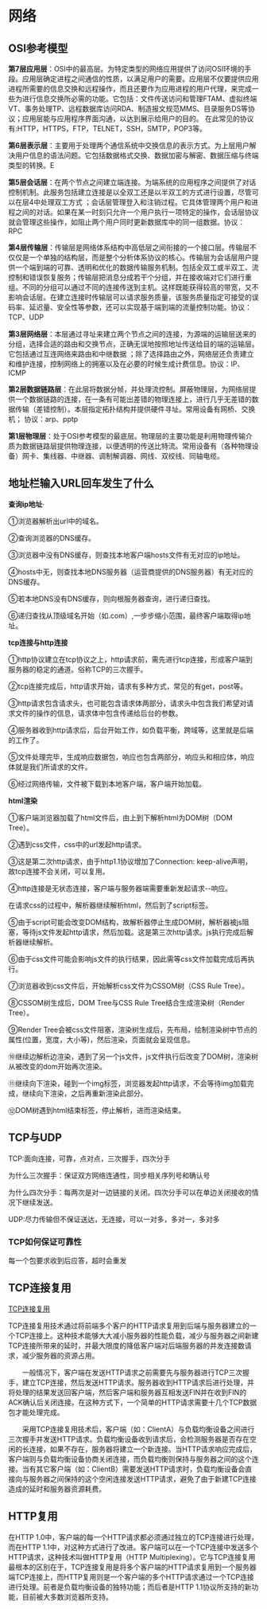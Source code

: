 # 网络

## OSI参考模型

**第7层应用层**：OSI中的最高层。为特定类型的网络应用提供了访问OSI环境的手段。应用层确定进程之间通信的性质，以满足用户的需要。应用层不仅要提供应用进程所需要的信息交换和远程操作，而且还要作为应用进程的用户代理，来完成一些为进行信息交换所必需的功能。它包括：文件传送访问和管理FTAM、虚拟终端VT、事务处理TP、远程数据库访问RDA、制造报文规范MMS、目录服务DS等协议；应用层能与应用程序界面沟通，以达到展示给用户的目的。 在此常见的协议有:HTTP，HTTPS，FTP，TELNET，SSH，SMTP，POP3等。

**第6层表示层**：主要用于处理两个通信系统中交换信息的表示方式。为上层用户解决用户信息的语法问题。它包括数据格式交换、数据加密与解密、数据压缩与终端类型的转换。E

**第5层会话层**：在两个节点之间建立端连接。为端系统的应用程序之间提供了对话控制机制。此服务包括建立连接是以全双工还是以半双工的方式进行设置，尽管可以在层4中处理双工方式 ；会话层管理登入和注销过程。它具体管理两个用户和进程之间的对话。如果在某一时刻只允许一个用户执行一项特定的操作，会话层协议就会管理这些操作，如阻止两个用户同时更新数据库中的同一组数据。协议：RPC

**第4层传输层**：传输层是网络体系结构中高低层之间衔接的一个接口层。传输层不仅仅是一个单独的结构层，而是整个分析体系协议的核心。传输层为会话层用户提供一个端到端的可靠、透明和优化的数据传输服务机制。包括全双工或半双工、流控制和错误恢复服务；传输层把消息分成若干个分组，并在接收端对它们进行重组。不同的分组可以通过不同的连接传送到主机。这样既能获得较高的带宽，又不影响会话层。在建立连接时传输层可以请求服务质量，该服务质量指定可接受的误码率、延迟量、安全性等参数，还可以实现基于端到端的流量控制功能。协议：TCP、UDP

**第3层网络层**：本层通过寻址来建立两个节点之间的连接，为源端的运输层送来的分组，选择合适的路由和交换节点，正确无误地按照地址传送给目的端的运输层。它包括通过互连网络来路由和中继数据 ；除了选择路由之外，网络层还负责建立和维护连接，控制网络上的拥塞以及在必要的时候生成计费信息。协议：IP、ICMP

**第2层数据链路层**：在此层将数据分帧，并处理流控制。屏蔽物理层，为网络层提供一个数据链路的连接，在一条有可能出差错的物理连接上，进行几乎无差错的数据传输（差错控制）。本层指定拓扑结构并提供硬件寻址。常用设备有网桥、交换机；
协议：arp、pptp

**第1层物理层**：处于OSI参考模型的最底层。物理层的主要功能是利用物理传输介质为数据链路层提供物理连接，以便透明的传送比特流。常用设备有（各种物理设备）网卡、集线器、中继器、调制解调器、网线、双绞线、同轴电缆。

## 地址栏输入URL回车发生了什么

**查询ip地址**·

①浏览器解析出url中的域名。

②查询浏览器的DNS缓存。

③浏览器中没有DNS缓存，则查找本地客户端hosts文件有无对应的ip地址。

④hosts中无，则查找本地DNS服务器（运营商提供的DNS服务器）有无对应的DNS缓存。

⑤若本地DNS没有DNS缓存，则向根服务器查询，进行递归查找。

⑥递归查找从顶级域名开始（如.com）,一步步缩小范围，最终客户端取得ip地址。

 

**tcp连接与http连接**

①http协议建立在tcp协议之上，http请求前，需先进行tcp连接，形成客户端到服务器的稳定的通道。俗称TCP的三次握手。

②tcp连接完成后，http请求开始，请求有多种方式，常见的有get，post等。

③http请求包含请求头，也可能包含请求体两部分，请求头中包含我们希望对请求文件的操作的信息，请求体中包含传递给后台的参数。

④服务器收到http请求后，后台开始工作，如负载平衡，跨域等，这里就是后端的工作了。

⑤文件处理完毕，生成响应数据包，响应也包含两部分，响应头和相应体，响应体就是我们所请求的文件。

⑥经过网络传输，文件被下载到本地客户端，客户端开始加载。

 

**html渲染**

①客户端浏览器加载了html文件后，由上到下解析html为DOM树（DOM Tree）。

②遇到css文件，css中的url发起http请求。

③这是第二次http请求，由于http1.1协议增加了Connection: keep-alive声明，故tcp连接不会关闭，可以复用。

④http连接是无状态连接，客户端与服务器端需要重新发起请求--响应。

在请求css的过程中，解析器继续解析html，然后到了script标签。

⑤由于script可能会改变DOM结构，故解析器停止生成DOM树，解析器被js阻塞，等待js文件发起http请求，然后加载。这是第三次http请求。js执行完成后解析器继续解析。

⑥由于css文件可能会影响js文件的执行结果，因此需等css文件加载完成后再执行。

⑦浏览器收到css文件后，开始解析css文件为CSSOM树（CSS Rule Tree）。

⑧CSSOM树生成后，DOM Tree与CSS Rule Tree结合生成渲染树（Render Tree）。

⑨Render Tree会被css文件阻塞，渲染树生成后，先布局，绘制渲染树中节点的属性(位置，宽度，大小等)，然后渲染，页面就会呈现信息。

⑩继续边解析边渲染，遇到了另一个js文件，js文件执行后改变了DOM树，渲染树从被改变的dom开始再次渲染。

⑪继续向下渲染，碰到一个img标签，浏览器发起http请求，不会等待img加载完成，继续向下渲染，之后再重新渲染此部分。

⑫DOM树遇到html结束标签，停止解析，进而渲染结束。

## TCP与UDP



TCP:面向连接，可靠，点对点，三次握手，四次分手

为什么三次握手：保证双方网络连通性，同步相关序列号和确认号

为什么四次分手：每两次是对一边链接的关闭。四次分手可以在单边关闭接收的情况下继续发送。

UDP:尽力传输但不保证送达，无连接，可以一对多，多对一，多对多 

### TCP如何保证可靠性

每一个包要求收到后应答，超时会重发



## TCP连接复用

[TCP连接复用](https://blog.51cto.com/gaibianziji/1211940)

TCP连接复用技术通过将前端多个客户的HTTP请求复用到后端与服务器建立的一个TCP连接上。这种技术能够大大减小服务器的性能负载，减少与服务器之间新建TCP连接所带来的延时，并最大限度的降低客户端对后端服务器的并发连接数请求，减少服务器的资源占用。

　　一般情况下，客户端在发送HTTP请求之前需要先与服务器进行TCP三次握手，建立TCP连接，然后发送HTTP请求。服务器收到HTTP请求后进行处理，并将处理的结果发送回客户端，然后客户端和服务器互相发送FIN并在收到FIN的ACK确认后关闭连接。在这种方式下，一个简单的HTTP请求需要十几个TCP数据包才能处理完成。

　　采用TCP连接复用技术后，客户端（如：ClientA）与负载均衡设备之间进行三次握手并发送HTTP请求。负载均衡设备收到请求后，会检测服务器是否存在空闲的长连接，如果不存在，服务器将建立一个新连接。当HTTP请求响应完成后，客户端则与负载均衡设备协商关闭连接，而负载均衡则保持与服务器之间的这个连接。当有其它客户端（如：ClientB）需要发送HTTP请求时，负载均衡设备会直接向与服务器之间保持的这个空闲连接发送HTTP请求，避免了由于新建TCP连接造成的延时和服务器资源耗费。

## HTTP复用

在HTTP 1.0中，客户端的每一个HTTP请求都必须通过独立的TCP连接进行处理，而在HTTP 1.1中，对这种方式进行了改进。客户端可以在一个TCP连接中发送多个HTTP请求，这种技术叫做HTTP复用（HTTP Multiplexing）。它与TCP连接复用最根本的区别在于，TCP连接复用是将多个客户端的HTTP请求复用到一个服务器端TCP连接上，而HTTP复用则是一个客户端的多个HTTP请求通过一个TCP连接进行处理。前者是负载均衡设备的独特功能；而后者是HTTP 1.1协议所支持的新功能，目前被大多数浏览器所支持。